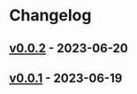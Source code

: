 # Changelog

## [v0.0.2](https://github.com/k1LoW/tbls-ask/compare/v0.0.1...v0.0.2) - 2023-06-20

## [v0.0.1](https://github.com/k1LoW/tbls-ask/commits/v0.0.1) - 2023-06-19
